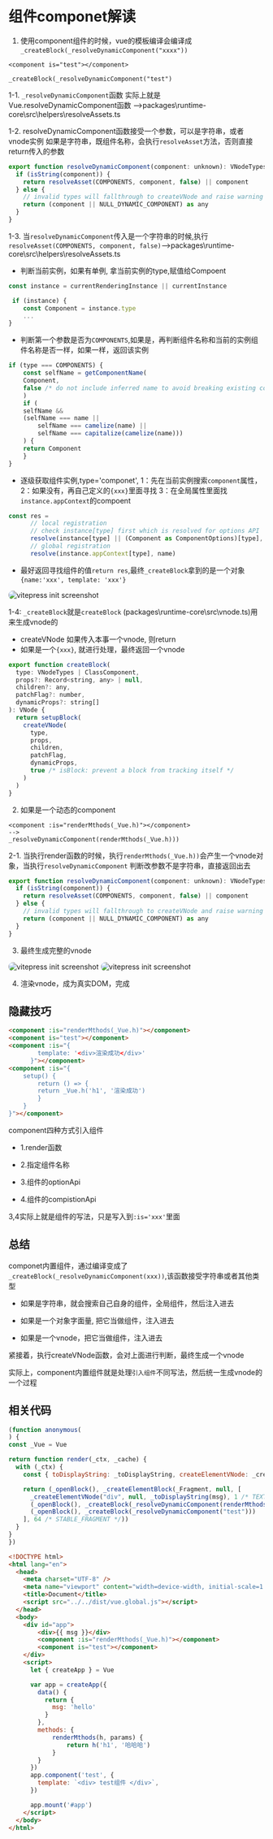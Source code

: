 # 组件componet解读

1. 使用component组件的时候，vue的模板编译会编译成`_createBlock(_resolveDynamicComponent("xxxx"))`
```
<component is="test"></component>

_createBlock(_resolveDynamicComponent("test")
```

1-1. `_resolveDynamicComponent`函数 实际上就是Vue.resolveDynamicComponent函数
-->packages\runtime-core\src\helpers\resolveAssets.ts


1-2. resolveDynamicComponent函数接受一个参数，可以是字符串，或者vnode实例
如果是字符串，既组件名称，会执行`resolveAsset`方法，否则直接return传入的参数

```js
export function resolveDynamicComponent(component: unknown): VNodeTypes {
  if (isString(component)) {
    return resolveAsset(COMPONENTS, component, false) || component
  } else {
    // invalid types will fallthrough to createVNode and raise warning
    return (component || NULL_DYNAMIC_COMPONENT) as any
  }
}
```

1-3. 当`resolveDynamicComponent`传入是一个字符串的时候,执行`resolveAsset(COMPONENTS, component, false)`-->packages\runtime-core\src\helpers\resolveAssets.ts

- 判断当前实例，如果有单例, 拿当前实例的type,赋值给Compoent
```js
const instance = currentRenderingInstance || currentInstance

 if (instance) {
    const Component = instance.type
    ...
}
```

- 判断第一个参数是否为`COMPONENTS`,如果是，再判断组件名称和当前的实例组件名称是否一样，如果一样，返回该实例

```js
if (type === COMPONENTS) {
    const selfName = getComponentName(
    Component,
    false /* do not include inferred name to avoid breaking existing code */
    )
    if (
    selfName &&
    (selfName === name ||
        selfName === camelize(name) ||
        selfName === capitalize(camelize(name)))
    ) {
    return Component
    }
}
```

- 逐级获取组件实例,type='componet',
 1：先在当前实例搜索`component`属性，
 2：如果没有，再自己定义的`{xxx}`里面寻找
 3：在全局属性里面找`instance.appContext`的compoent

```js
const res =
      // local registration
      // check instance[type] first which is resolved for options API
      resolve(instance[type] || (Component as ComponentOptions)[type], name) ||
      // global registration
      resolve(instance.appContext[type], name)
```

- 最好返回寻找组件的值`return res`,最终`_createBlock`拿到的是一个对象`{name:'xxx', template: 'xxx'}`
<p>
  <img src="../.vitepress/public/component/compoent/1.jpg" alt="vitepress init screenshot" style="border-radius:8px">
</p>

1-4: `_createBlock`就是`createBlock` (packages\runtime-core\src\vnode.ts)用来生成vnode的

- createVNode 如果传入本事一个vnode, 则return
- 如果是一个`{xxx}`, 就进行处理，最终返回一个vnode

```js
export function createBlock(
  type: VNodeTypes | ClassComponent,
  props?: Record<string, any> | null,
  children?: any,
  patchFlag?: number,
  dynamicProps?: string[]
): VNode {
  return setupBlock(
    createVNode(
      type,
      props,
      children,
      patchFlag,
      dynamicProps,
      true /* isBlock: prevent a block from tracking itself */
    )
  )
}
```

2. 如果是一个动态的component
```
<component :is="renderMthods(_Vue.h)"></component>
-->
_resolveDynamicComponent(renderMthods(_Vue.h)))
```

2-1. 当执行render函数的时候，执行`renderMthods(_Vue.h))`会产生一个vnode对象，当执行`resolveDynamicComponent`
判断改参数不是字符串，直接返回出去
```js
export function resolveDynamicComponent(component: unknown): VNodeTypes {
  if (isString(component)) {
    return resolveAsset(COMPONENTS, component, false) || component
  } else {
    // invalid types will fallthrough to createVNode and raise warning
    return (component || NULL_DYNAMIC_COMPONENT) as any
  }
}
```

3. 最终生成完整的vnode

<p>
  <img src="../.vitepress/public/component/compoent/2.jpg" alt="vitepress init screenshot" style="border-radius:8px">
  <img src="../.vitepress/public/component/compoent/3.jpg" alt="vitepress init screenshot" style="border-radius:8px">
</p>

4. 渲染vnode，成为真实DOM，完成



## 隐藏技巧

```html
<component :is="renderMthods(_Vue.h)"></component>
<component is="test"></component>
<component :is="{
        template: '<div>渲染成功</div>'
      }"></component>
<component :is="{
    setup() {
        return () => {
        return _Vue.h('h1', '渲染成功')
        }
    }
}"></component>
```
component四种方式引入组件

- 1.render函数

- 2.指定组件名称

- 3.组件的optionApi

- 4.组件的compistionApi

3,4实际上就是组件的写法，只是写入到`:is='xxx'`里面

## 总结

componet内置组件，通过编译变成了`_createBlock(_resolveDynamicComponent(xxx))`,该函数接受字符串或者其他类型
- 如果是字符串，就会搜索自己自身的组件，全局组件，然后注入进去

- 如果是一个对象字面量, 把它当做组件，注入进去

- 如果是一个vnode，把它当做组件，注入进去

紧接着，执行createVNode函数，会对上面进行判断，最终生成一个vnode

实际上，component内置组件就是处理`引入组件`不同写法，然后统一生成vnode的一个过程



## 相关代码
```js
(function anonymous(
) {
const _Vue = Vue

return function render(_ctx, _cache) {
  with (_ctx) {
    const { toDisplayString: _toDisplayString, createElementVNode: _createElementVNode, resolveDynamicComponent: _resolveDynamicComponent, openBlock: _openBlock, createBlock: _createBlock, Fragment: _Fragment, createElementBlock: _createElementBlock } = _Vue

    return (_openBlock(), _createElementBlock(_Fragment, null, [
      _createElementVNode("div", null, _toDisplayString(msg), 1 /* TEXT */),
      (_openBlock(), _createBlock(_resolveDynamicComponent(renderMthods(_Vue.h)))),
      (_openBlock(), _createBlock(_resolveDynamicComponent("test")))
    ], 64 /* STABLE_FRAGMENT */))
  }
}
})
```

```html
<!DOCTYPE html>
<html lang="en">
  <head>
    <meta charset="UTF-8" />
    <meta name="viewport" content="width=device-width, initial-scale=1.0" />
    <title>Document</title>
    <script src="../../dist/vue.global.js"></script>
  </head>
  <body>
    <div id="app">
        <div>{{ msg }}</div>
        <component :is="renderMthods(_Vue.h)"></component>
        <component is="test"></component>
    </div>
    <script>
      let { createApp } = Vue

      var app = createApp({
        data() {
          return {
            msg: 'hello'
          }
        },
        methods: {
            renderMthods(h, params) {
                return h('h1', '哈哈哈')
            }
        }
      })
      app.component('test', {
        template: `<div> test组件 </div>`,
      })

      app.mount('#app')
    </script>
  </body>
</html>

```

